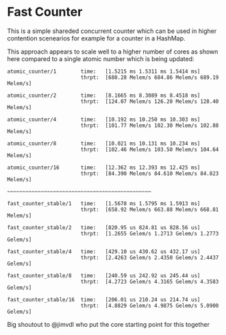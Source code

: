 # Fast Counter

This is a simple shareded concurrent counter which can be used in higher contention scenearios for example for a counter in a HashMap. 

This approach appears to scale well to a higher number of cores as shown here compared to a single atomic number which is being updated:

```
atomic_counter/1        time:   [1.5215 ms 1.5311 ms 1.5414 ms]
                        thrpt:  [680.28 Melem/s 684.86 Melem/s 689.19 Melem/s]

atomic_counter/2        time:   [8.1665 ms 8.3089 ms 8.4518 ms]
                        thrpt:  [124.07 Melem/s 126.20 Melem/s 128.40 Melem/s]

atomic_counter/4        time:   [10.192 ms 10.250 ms 10.303 ms]
                        thrpt:  [101.77 Melem/s 102.30 Melem/s 102.88 Melem/s]

atomic_counter/8        time:   [10.021 ms 10.131 ms 10.234 ms]
                        thrpt:  [102.46 Melem/s 103.50 Melem/s 104.64 Melem/s]

atomic_counter/16       time:   [12.362 ms 12.393 ms 12.425 ms]
                        thrpt:  [84.390 Melem/s 84.610 Melem/s 84.823 Melem/s]

~~~~~~~~~~~~~~~~~~~~~~~~~~~~~~~~~~~~~~~~~~~~~~~

fast_counter_stable/1   time:   [1.5678 ms 1.5795 ms 1.5913 ms]
                        thrpt:  [658.92 Melem/s 663.88 Melem/s 668.81 Melem/s]

fast_counter_stable/2   time:   [820.95 us 824.81 us 828.56 us]
                        thrpt:  [1.2655 Gelem/s 1.2713 Gelem/s 1.2773 Gelem/s]

fast_counter_stable/4   time:   [429.10 us 430.62 us 432.17 us]
                        thrpt:  [2.4263 Gelem/s 2.4350 Gelem/s 2.4437 Gelem/s]

fast_counter_stable/8   time:   [240.59 us 242.92 us 245.44 us]
                        thrpt:  [4.2723 Gelem/s 4.3165 Gelem/s 4.3583 Gelem/s]

fast_counter_stable/16  time:   [206.01 us 210.24 us 214.74 us]
                        thrpt:  [4.8829 Gelem/s 4.9875 Gelem/s 5.0900 Gelem/s]
```

Big shoutout to @jimvdl who put the core starting point for this together
